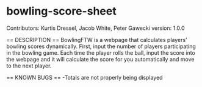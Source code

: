 # bowling-score-sheet

Contributors: Kurtis Dressel, Jacob White, Peter Gawecki
version: 1.0.0

== DESCRIPTION ==
BowlingFTW is a webpage that calculates players' bowling scores dynamically. First, input the number of players participating in the bowling game. Each time the player rolls the ball, input the score into the webpage and it will calculate the score for you automatically and move to the next player.

== KNOWN BUGS ==
-Totals are not properly being displayed
